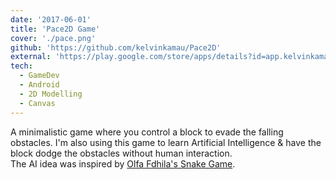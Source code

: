 ```yaml
---
date: '2017-06-01'
title: 'Pace2D Game'
cover: './pace.png'
github: 'https://github.com/kelvinkamau/Pace2D'
external: 'https://play.google.com/store/apps/details?id=app.kelvinkamau.pace2d/'
tech:
  - GameDev
  - Android
  - 2D Modelling
  - Canvas
---
```


A minimalistic game where you control a block to evade the falling obstacles. I'm also using this game to learn Artificial Intelligence & have the block dodge the obstacles without human interaction. <br>The AI idea was inspired by [Olfa Fdhila's Snake Game](https://fdhila.com/2018/06/03/1619/).
